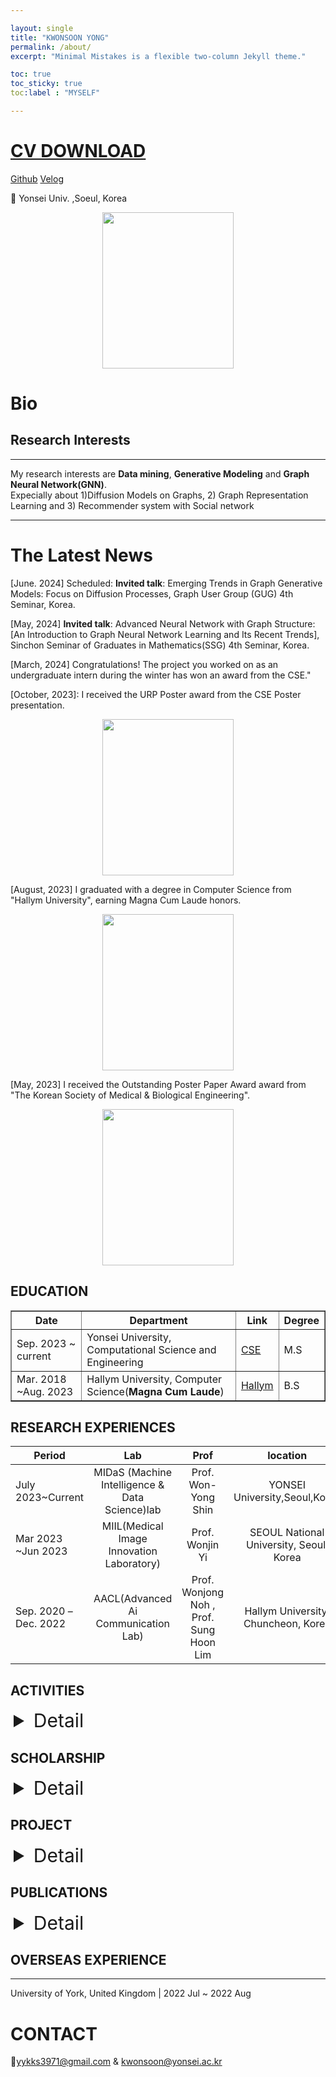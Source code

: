 ```yaml
---

layout: single
title: "KWONSOON YONG"
permalink: /about/
excerpt: "Minimal Mistakes is a flexible two-column Jekyll theme."

toc: true
toc_sticky: true
toc:label : "MYSELF"

---
```

# [CV DOWNLOAD](https://drive.google.com/file/d/1qVR79WUlrT5dfnhpbITQWqVxxoXylMKO/view)






[Github](https://github.com/reverse-sky)   [Velog](https://velog.io/@reversesky)  

📍 Yonsei Univ. ,Soeul, Korea

<div style="text-align: center;">
  <img src="{{ site.baseurl }}/assets/images/about/kwonsoon.jpg" width="210" height="250" style="display: inline-block;" />
</div>




<!-- 중앙에 위치하게끔 하는 코드 -->


# Bio


## Research Interests

---

My research interests are **Data mining**, **Generative Modeling** and **Graph Neural Network(GNN)**.    
Expecially about 1)Diffusion Models on Graphs, 2) Graph Representation Learning and 3) Recommender system with Social network  

----



# The Latest News

[June. 2024] Scheduled: **Invited talk**: Emerging Trends in Graph Generative Models: Focus on Diffusion Processes, Graph User Group (GUG) 4th Seminar, Korea.

[May, 2024] **Invited talk**:  Advanced Neural Network with Graph Structure: [An Introduction to Graph Neural Network Learning and Its Recent Trends],  Sinchon Seminar of Graduates in Mathematics(SSG) 4th Seminar, Korea.
<!-- <div style="text-align: center;">
  <img src="{{ site.baseurl }}/assets/images/about/URP_AWARD.png" width="210" height="250" style="display: inline-block;" />
</div> -->


[March, 2024] Congratulations! The project you worked on as an undergraduate intern during the winter has won an award from the CSE."  
<!-- <div style="text-align: center;">
  <img src="{{ site.baseurl }}/assets/images/about/URP_AWARD.png" width="210" height="250" style="display: inline-block;" />
</div> -->

[October, 2023]: I received the URP Poster award from the CSE Poster presentation.  
<div style="text-align: center;">
  <img src="{{ site.baseurl }}/assets/images/about/URP_AWARD.png" width="210" height="250" style="display: inline-block;" />
</div>

<!-- 
<details>
<summary style="margin-left: 5px;font-size: 30px;">Past Events</summary>
<div style="margin-left: 25px;">
-->

[August, 2023] I graduated with a degree in  Computer Science from "Hallym University", earning Magna Cum Laude honors.  
<div style="text-align: center;">
  <img src="{{ site.baseurl }}/assets/images/about/Certification_of_BS.png" width="210" height="250" style="display: inline-block;" />
</div>

[May, 2023] I received the Outstanding Poster Paper Award award from "The Korean Society of Medical & Biological Engineering".
<div style="text-align: center;">
  <img src="{{ site.baseurl }}/assets/images/about/2023_spring_poster.png" width="210" height="250" style="display: inline-block;" />
</div>
<!-- 

</div>
</details>
-->





## EDUCATION


<table border='1'>
  <tr>
    <th>Date</th>
    <th>Department</th>
    <th>Link</th>
    <th>Degree</th>
  </tr>
  <tr>
    <td>Sep. 2023 ~ current</td>
    <td>Yonsei University, Computational Science and Engineering</td>
    <td><a href="https://cse.yonsei.ac.kr/cse/index.do">CSE</a></td>
    <td>M.S</td>
  </tr>
  <tr>
    <td>Mar. 2018 ~Aug. 2023</td>
    <td>Hallym University, Computer Science(<b>Magna Cum Laude</b>)</td>
    <td><a href="https://sw.hallym.ac.kr/index.php">Hallym</a></td>
    <td>B.S</td>
  </tr>
</table>

<!-- <details>
<summary style="margin-left: 5px;font-size: 30px;">EDUCATION</summary>
<div style="margin-left: 25px;">
|Date|Department|Link|Degree|   
|--|--|--|--|   
|Sep. 2023 ~ current|Yonsei University, Computational Science and Engineering |[CSE](https://cse.yonsei.ac.kr/cse/index.do)|M.S|  
|Mar. 2018 ~Aug. 2023|Hallym University, Computer Science       |[Hallym](https://sw.hallym.ac.kr/index.php)|B.S|    
 
</div>
</details> -->


## RESEARCH EXPERIENCES


| Period| Lab| Prof| location|
| ----- | :-----: |:-----: |:-----: |
|July 2023~Current|MIDaS (Machine Intelligence & Data Science)lab|Prof. Won-Yong Shin|YONSEI University,Seoul,Korea|  
|Mar 2023 ~Jun 2023|MIIL(Medical Image Innovation Laboratory)|Prof. Wonjin Yi|SEOUL National University, Seoul, Korea|  
|Sep. 2020 –Dec. 2022|AACL(Advanced Ai Communication Lab) |Prof. Wonjong Noh , Prof. Sung Hoon Lim|Hallym University,  Chuncheon, Korea|  
 





<!-- <details>
<summary style="margin-left: 5px;font-size: 30px;">ACTIVITIES</summary>
<div style="margin-left: 50px;"> -->
## ACTIVITIES
 
<!-- </div>
</details> -->






<details>
<summary style="margin-left: 5px;font-size: 30px;">Detail</summary>
<div style="margin-left: 25px;">


<table border='1'>
  <tr>
    <th>Subject</th>
    <th>topics</th>
    <th>period</th>
  </tr>
  <tr>
    <td>Teaching Assistant(scheduled)</td>
    <td>CSE Intern Program in Midas Lab</td>
    <td>Summer, 2024</td>
  </tr>  
  <tr>
    <td>Teaching Assistant</td>
    <td>CSE Intern Program in Midas Lab</td>
    <td>Winter, 2023</td>
  </tr>  
  <tr>
    <td>Teaching Assistant</td>
    <td>Topics in Machine Learning</td>
    <td>Fall, 2022</td>
  </tr>
  <tr>
    <td>Teaching Assistant</td>
    <td>Digital communication</td>
    <td>Fall, 2022</td>
  </tr>  
  <tr>
    <td>Teaching Assistant</td>
    <td>Basic Deep Neural Network</td>
    <td>Spring, 2022</td>
  </tr>
  <tr>
    <td>Teaching Assistant</td>
    <td>Artificial intelligence</td>
    <td>Spring, 2022</td>
  </tr> 
  <tr>
    <td>Participants</td>
    <td>Industry-Academic Cooperation Project</td>
    <td>Fall, 2021</td>
  </tr> 
  <tr>
    <td>Mentor</td>
    <td>Software Convergence College</td>
    <td>Spring, 2021</td>
  </tr>   
</table>
</div>
</details>


## SCHOLARSHIP

<details>
<summary style="margin-left: 5px;font-size: 30px;">Detail</summary>
<div style="margin-left: 25px;">

<table border='1'>
  <tr>
    <th>Type</th>
    <th>organization</th>
    <th>period</th>
  </tr>
  <tr>
    <td>National Excellence in Science and Engineering Scholarship</td>
    <td>Republic of Korea Government</td>
    <td>2022 Mar ~ Present </td>
  </tr>
  <tr>
    <td>SW Overseas Training Scholarship </td>
    <td>SW Department  in Hallym Univ</td>
    <td>2022 Summer</td>
  </tr> 
  <tr>
    <td>School Excellence Scholarship</td>
    <td>Hallym Univ</td>
    <td>2018 Mar~ 2021 Sep</td>
  </tr> 
  <tr>
    <td>SW Mentoring Scholarship</td>
    <td>SW Department  in Hallym Univ</td>
    <td> 2021 Mar~  2021 Summer</td>
  </tr>   
</table>
</div>
</details>




## PROJECT


<details>
<summary style="margin-left: 5px;font-size: 30px;">Detail</summary>
<div style="margin-left: 25px;">

<table border='1'>
  <tr>
    <th>Subject</th>
    <th>topics</th>
    <th>period</th>
    <th>Advisor</th>
  </tr> 
  <tr>
    <td><a href="https://github.com/reverse-sky/DL_Study/tree/main/Generative/DDPM">Poster</a></td>
    <td>DDPM Grad_CAM</td>
    <td>2023 Summer </td>
    <td>prof.Shin</td>
  </tr>
  <tr>
    <td>Poster Presentation</td>
    <td>Medical Segmentation</td>
    <td>2023 Spring</td>
    <td>prof.Lee</td>
  </tr>   
  <tr>
    <td>an industry-academic project</td>
    <td>Attention Unet</td>
    <td>2021 Fall ~ 2022 Fall </td>
    <td>prof.Noh</td>
  </tr>
  <tr>
    <td>Capston design</td>
    <td>An error correction code</td>
    <td>2022_spring </td>
    <td>Prof. Sung Hoon Lim </td>
  </tr>
</table>
</div>
</details>




## PUBLICATIONS
<details>
<summary style="margin-left: 5px;font-size: 30px;">Detail</summary>
<div style="margin-left: 25px;">
 
<ul>
<li><b>UAV-Assisted Real-Time Monitoring and Detection of Maritime Infrastructure Defects</b>
Min Hyuk Kim, <b>Kwonsoon Yong</b>, Abdallah Khreishah∗ , Sung-Hoon Lim, Wonjong Noh , ICMIC, 2022  
</li>

<li>
<b>딥 러닝기반 실시간 영상처리를 통한 크랙 탐지 및 개인형 이동수단 주행 보조 시스템 개발</b>
>문희찬, 김민혁, <b>용권순</b>, 한대현,김태운
한국통신학회  학술대회 논문집, 2021                               

</li>
</ul>


</div>
</details>  

  


## OVERSEAS EXPERIENCE

---

University of York, United Kingdom | 2022 Jul ~ 2022 Aug


 


# CONTACT 
📧yykks3971@gmail.com & kwonsoon@yonsei.ac.kr 
